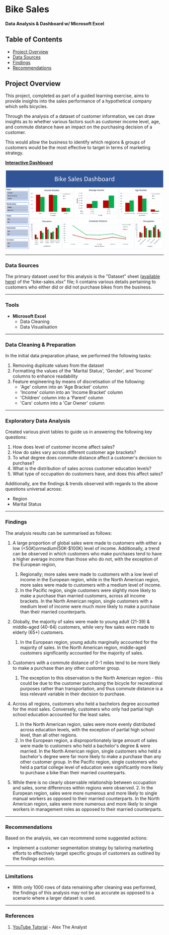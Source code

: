 

# Bike Sales

#### Data Analysis & Dashboard w/ Microsoft Excel

## Table of Contents

- [Project Overview](#project-overview)
- [Data Sources](#data-sources)
- [Findings](#findings)
- [Recommendations](#recommendations)

## Project Overview

This project, completed as part of a guided learning exercise, aims to provide insights into the sales performance of a  hypothetical company which sells bicycles.

Through the analysis of a dataset of customer information, we can draw insights as to whether various factors such as customer income level, age, and commute distance have an impact on the purchasing decision of a customer.

This would allow the business to identify which regions & groups of customers would be the most effective to target in terms of marketing strategy.

[**Interactive Dashboard**](https://1drv.ms/x/c/268b40e9c494717a/Efrz0z864QFArwPTXf49cnkBf5B-r9D7DeQTgxhMycm1gg?e=fcyq30&nav=MTVfe0REN0Q4MTUwLTU2QUQtNERFNC04OUQ2LTg0REIyNzZBRjVDOH0)

![dashboard-screenshot](./assets/dashboard-screenshot.png)
  
---  

### Data Sources

The primary dataset used for this analysis is the "Dataset" sheet ([available here](https://1drv.ms/x/c/268b40e9c494717a/Efrz0z864QFArwPTXf49cnkBf5B-r9D7DeQTgxhMycm1gg?e=JpKLQJ&nav=MTVfezAwMDAwMDAwLTAwMDEtMDAwMC0wMDAwLTAwMDAwMDAwMDAwMH0)) of the "bike-sales.xlsx" file; Ii contains various details pertaining to customers who either did or did not purchase bikes from the business.
  
---  

### Tools

- **Microsoft Excel**
    - Data Cleaning
    - Data Visualisation

---  

### Data Cleaning & Preparation

In the initial data preparation phase, we performed the following tasks:

1. Removing duplicate values from the dataset
2. Formatting the values of the 'Marital Status', 'Gender', and 'Income' columns to enhance readability
3. Feature engineering by means of discretisation of the following:
    - 'Age' column into an 'Age Bracket' column
    - 'Income' column into an 'Income Bracket' column
    - 'Children' column into a 'Parent' column
    - 'Cars' column into a 'Car Owner' column

  ---

### Exploratory Data Analysis

Created various pivot tables to guide us in answering the following key questions:

1. How does level of customer income affect sales?
2. How do sales vary across different customer age brackets?
3. To what degree does commute distance affect a customer's decision to purchase?
4. What is the distribution of sales across customer education levels?
5. What type of occupation do customers have, and does this affect sales?

Additionally, are the findings & trends observed with regards to the above questions universal across:
- Region
- Marital Status

---

### Findings

The analysis results can be summarised as follows:

1. A large proportion of global sales were made to customers with either a low (<$50K) or medium ($50K-$100K)  level of income.  Additionally, a trend can be observed in which customers who make purchases tend to have a higher average income than those who do not, with the exception of the European region,
    1. Regionally; more sales were made to customers with a low level of income in the European region, while in the North American region, more sales were made to customers with a medium level of income.
    2. In the Pacific region, single customers  were slightly more likely to make a purchase than married customers, across all income brackets.
       In the North American region, single customers with a medium level of income were much more likely to make a purchase than their married counterparts.

2. Globally, the majority of sales were made to young adult (21-39) & middle-aged (40-64) customers, while very few sales were made to elderly (65+) customers.
    1. In the European region, young adults marginally accounted for the majority of sales. In the North American region, middle-aged customers significantly accounted for the majority of sales.

3.  Customers with a commute distance of 0-1 miles tend to be more likely to make a purchase than any other customer group.
	1. The exception to this observation is the North American region - this could be due to the customer purchasing the bicycle for recreational purposes rather than transportation, and thus commute distance is a less relevant variable in their decision to purchase.

4. Across all  regions, customers who held a bachelors degree accounted for the most sales. Conversely, customers who only had partial high school education accounted for the least sales.
    1. In the North American region, sales were more evenly distributed across education levels, with the exception of partial high school level, than all other regions.
    2. In the European region, a disproportionately large amount of sales were made to customers who held a bachelor's degree & were married.
       In the North American region, single customers who held a bachelor's degree were far more likely to make a purchase than any other customer group.
       In the Pacific region, single customers who held a partial college level of education were significantly more likely to purchase a bike than their married counterparts.

5. While there is no clearly observable relationship between occupation and sales, some differences within regions were observed.
	2.  In the European region, sales were more numerous and more likely to single manual workers as opposed to their married counterparts. 
        In the North American region, sales were more numerous and more likely to single workers in management roles as opposed to their married counterparts. 

---

### Recommendations

Based on the analysis, we can recommend some suggested actions:

- Implement a customer segmentation strategy by tailoring marketing efforts to effectively target specific groups of customers as outlined by the findings section.

---

### Limitations

- With only 1000 rows of data remaining after cleaning was performed, the findings of this analysis may not be as accurate as opposed to a scenario where a larger dataset is used.

---  

### References

1. [YouTube Tutorial](https://www.youtube.com/watch?v=opJgMj1IUrc) - Alex The Analyst
